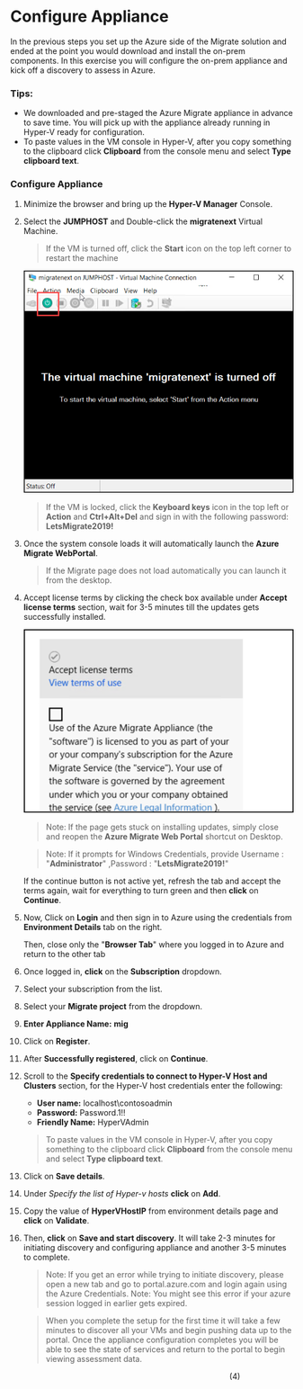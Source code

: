 # Configure Appliance

In the previous steps you set up the Azure side of the Migrate solution and ended at the point you would download and install the on-prem components.  In this exercise you will configure the on-prem appliance and kick off a discovery to assess in Azure.

### Tips:

  * We downloaded and pre-staged the Azure Migrate appliance in advance to save time.  You will pick up with the appliance already running in Hyper-V ready for configuration.
  * To paste values in the VM console in Hyper-V, after you copy something to the clipboard click **Clipboard** from the console menu and select **Type clipboard text**.


### Configure Appliance

1. Minimize the browser and bring up the **Hyper-V Manager** Console.
2. Select the **JUMPHOST** and Double-click  the **migratenext** Virtual Machine.

	>If the VM is turned off, click the **Start** icon on the top left corner to restart the machine
	
	![migratevmoff](image/migratevmoff.png)
	
	>If the VM is locked, click the **Keyboard keys** icon in the top left or **Action** and **Ctrl+Alt+Del** and sign in with the following password: **LetsMigrate2019!**

3. Once the system console loads it will automatically launch  the **Azure Migrate WebPortal**.

	>If the Migrate page does not load automatically you can launch it from the desktop.

4. Accept license terms by clicking the check box available under **Accept license terms** section, wait for 3-5 minutes till the updates gets successfully installed.
	
	![AcceptTerms](image/acceptterms.png)

	>Note: If the page gets stuck on installing updates, simply close and reopen the <strong>Azure Migrate Web Portal</strong> shortcut on Desktop.
	
	>Note: If it prompts for Windows Credentials, provide Username : "**Administrator**" ,Password : "**LetsMigrate2019!**" 
	
	If the continue button is not active yet, refresh the tab and accept the terms again, wait for everything to turn green and then **click** on **Continue**.
	 
5. Now, Click on **Login** and then sign in to Azure using the credentials from **Environment Details** tab on the right.
	
   Then, close only the "**Browser Tab**" where you logged in to Azure and return to the other tab	 
    
6. Once logged in, **click** on the **Subscription** dropdown.
7. Select your subscription from the list.
8. Select your **Migrate project** from the dropdown.
10. **Enter Appliance Name:** **mig**
11. Click on **Register**.
12. After **Successfully registered**, click on **Continue**.
13. Scroll to the **Specify credentials to connect to Hyper-V Host and Clusters** section, for the Hyper-V host credentials enter the following:

	* **User name:** localhost\contosoadmin
	* **Password:** Password.1!!
	* **Friendly Name:** HyperVAdmin

    >To paste values in the VM console in Hyper-V, after you copy something to the clipboard click **Clipboard** from the console menu and select **Type clipboard text**.
    
14. Click on **Save details**.
15. Under *Specify the list of Hyper-v hosts* **click** on **Add**.
16. Copy the value of **HyperVHostIP** from environment details page and **click** on **Validate**.
17. Then, **click** on **Save and start discovery**. It will take 2-3 minutes for initiating discovery and configuring appliance and another 3-5 minutes to complete.

	>Note: If you get an error while trying to initiate discovery, please open a new tab and go to portal.azure.com and login again using the Azure Credentials.
	>Note: You might see this error if your azure session logged in earlier gets expired.
	
	>When you complete the setup for the first time it will take a few minutes to discover all your VMs and begin pushing data up to the portal.  Once the appliance configuration completes you will be able to see the state of services and return to the portal to begin viewing assessment data.


&nbsp;&nbsp;&nbsp;&nbsp;&nbsp;&nbsp;&nbsp;&nbsp;&nbsp;&nbsp;&nbsp;&nbsp;&nbsp;&nbsp;&nbsp;&nbsp;&nbsp;&nbsp;&nbsp;&nbsp;&nbsp;&nbsp;&nbsp;&nbsp;&nbsp;&nbsp;&nbsp;&nbsp;&nbsp;&nbsp;&nbsp;&nbsp;&nbsp;&nbsp;&nbsp;&nbsp;&nbsp;&nbsp;&nbsp;&nbsp;&nbsp;&nbsp;&nbsp;&nbsp;&nbsp;&nbsp;&nbsp;&nbsp;&nbsp;&nbsp;&nbsp;&nbsp;&nbsp;&nbsp;&nbsp;&nbsp;&nbsp;&nbsp;&nbsp;&nbsp;&nbsp;&nbsp;&nbsp;&nbsp;&nbsp;&nbsp;&nbsp;&nbsp;&nbsp;&nbsp;&nbsp;&nbsp;&nbsp;&nbsp;&nbsp;&nbsp;&nbsp;&nbsp;&nbsp;&nbsp;&nbsp;&nbsp;&nbsp;&nbsp;&nbsp;&nbsp;&nbsp;&nbsp;&nbsp;&nbsp;&nbsp;&nbsp;&nbsp;&nbsp;&nbsp;&nbsp;&nbsp;&nbsp;&nbsp;(4)
